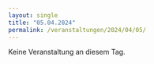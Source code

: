 ```yaml
---
layout: single
title: "05.04.2024"
permalink: /veranstaltungen/2024/04/05/
---
```


Keine Veranstaltung an diesem Tag.
